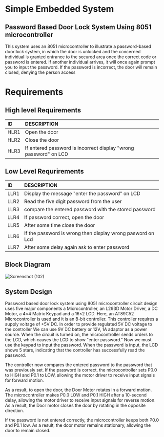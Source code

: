 # Simple Embedded System 
## Password Based Door Lock System Using 8051 microcontroller 

This system uses an 8051 microcontroller to illustrate a password-based door lock system, in which the door is unlocked and the concerned individual is granted entrance to the secured area once the correct code or password is entered. If another individual arrives, it will once again prompt you to input the password. If the password is incorrect, the door will remain closed, denying the person access


# Requirements 

## High level Requirements 
|ID  |DESCRIPTION                                                     |
|:---|:---------------------------------------------------------------|
|HLR1|Open the door                                                   |
|HLR2|Close the door                                                  |
|HLR3|If entered password is incorrect display "wrong password" on LCD|


## Low Level Requrirements
|ID  |DESCRIPTION                                               |
|:---|:---------------------------------------------------------|
|LLR1|Display the message "enter the password" on LCD           |
|LLR2|Read the five digit password from the user                |
|LLR3|compare the entered password with the stored password     |
|LLR4|If password correct, open the door                        |
|LLR5|After some time close the door                            |
|LLR6|If the password is wrong then display wrong pasword on Lcd|
|LLR7|After some delay again ask to enter password              |

## Block Diagram
![Screenshot (102)](https://user-images.githubusercontent.com/98865009/154790162-4de45898-44e7-429e-802d-e36ba8880e31.png)


## System Design
Password based door lock system using 8051 microcontroller circuit design uses five major components  a Microcontroller, an L293D Motor Driver, a DC Motor, a 4×4 Matrix Keypad and a 16×2 LCD. Here, an AT89C52 Microcontroller is used and it is an 8-bit controller. This controller requires a supply voltage of +5V DC. In order to provide regulated 5V DC voltage to the controller We can use 9V DC battery or 12V, 1A adaptor as a power source.
When the circuit is turned on, the microcontroller sends orders to the LCD, which causes the LCD to show "enter password." Now we must use the keypad to input the password. When the password is input, the LCD shows 5 stars, indicating that the controller has successfully read the password.

The controller now compares the entered password to the password that was previously set. If the password is correct, the microcontroller sets P0.0 to HIGH and P0.1 to LOW, allowing the motor driver to receive input signals for forward motion.

As a result, to open the door, the Door Motor rotates in a forward motion. The microcontroller makes P0.0 LOW and P0.1 HIGH after a 10-second delay, allowing the motor driver to receive input signals for reverse motion. As a result, the Door motor closes the door by rotating in the opposite direction.

If the password is not entered correctly, the microcontroller keeps both P0.0 and P0.1 low. As a result, the door motor remains stationary, allowing the door to remain closed.


